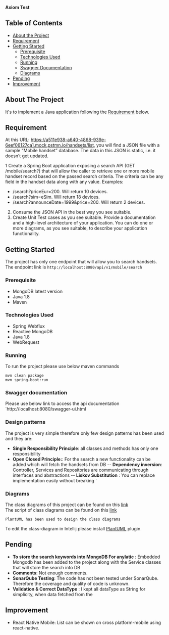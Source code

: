 **Axiom Test**

## Table of Contents

* [About the Project](#about-the-project)
* [Requirement](#Requirement)
* [Getting Started](#getting-started)
  * [Prerequisite](#prerequisite)
  * [Technologies Used](#technologies-used)
  * [Running](#running)
  * [Swagger Documentation](#swagger-documentation)
  * [Diagrams](#diagrams) 
* [Pending](#pending)
* [Improvement](#improvement)


## About The Project

It's to implement a Java application following the [Requirement](#Requirement)
below.

<!-- Requirement -->
## Requirement

At this URL: https://a511e938-a640-4868-939e-6eef06127ca1.mock.pstmn.io/handsets/list, you will
find a JSON file with a sample “Mobile handset” database. The data in this JSON is static, i.e. it
doesn’t get updated.

1  Create a Spring Boot application exposing a search API (GET /mobile/search?) that will allow the
caller to retrieve one or more mobile handset record based on the passed search criteria. The
criteria can be any field in the handset data along with any value. Examples:

-  /search?priceEur=200. Will return 10 devices.
-  /search?sim=eSim. Will return 18 devices.
-  /search?announceDate=1999&price=200. Will return 2 devices.


2. Consume the JSON API in the best way you see suitable.
3. Create Unit Test cases as you see suitable.
Provide a documentation and a high-level architecture of your application. You can do one or more
diagrams, as you see suitable, to describe your application functionality.


<!-- GETTING STARTED -->
## Getting Started

The project has only one endpoint that will allow you to search handsets.
The endpoint link is `http://localhost:8080/api/v1/mobile/search`

### Prerequisite

- MongoDB latest version
- Java 1.8 
- Maven

### Technologies Used
- Spring Webflux
- Reactive MongoDB
- Java 1.8
- WebRequest




### Running 
To run the project please use  below maven commands

`mvn clean package
`
<br>
`mvn spring-boot:run
`
### Swagger documentation
Please use below link to access the api documentation
`http://localhost:8080/swagger-ui.html


### Design patterns 

The project is very simple therefore only few design patterns has been used and they are:
-  **Single Responsibility Principle**: all classes and methods has only one responsibility
-  **Open Closed Principle:**: For the search a new functionality can be added which will fetch the handsets from DB
-- **Dependency inversion**: Controller, Services  and Repositories are communicating through interfaces and abstractions 
-- **Liskov Substitution** : You can replace implementation easily without breaking 
`
### Diagrams 

The class diagrams of this project can be found on this  [link](classdiagrams.png)
<br>
The script of class diagrams can be found on this [link](classdiagrams.puml)
 
 `PlantUML has been used to design the class diagrams`

To edit the class-diagram in Intellij please install [PlantUML](https://plantuml.com) plugin.

## Pending
-  **To store the search keywords into MongoDB For anylatic** : Embedded Mongodb has been added to the project along with the Service classes that will store the search into DB
-  **Comments**: Not enough comments.
-  **SonarQube Testing**: The code has not been tested under SonarQube. Therefore the coverage and quality of code is unknown.
-  **Validation & Correct DataType** : I kept all dataType as String for simplicity, when data fetched from the 

## Improvement 
-  React Native Mobile: List can be shown on cross platform-mobile using react-native.
